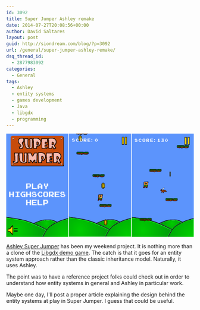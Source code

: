 ```yaml
---
id: 3092
title: Super Jumper Ashley remake
date: 2014-07-27T20:08:56+00:00
author: David Saltares
layout: post
guid: http://siondream.com/blog/?p=3092
url: /general/super-jumper-ashley-remake/
dsq_thread_id:
  - 2877983092
categories:
  - General
tags:
  - Ashley
  - entity systems
  - games development
  - Java
  - libgdx
  - programming
---
```


![super-jumper-ashley](/img/wp/super-jumper-ashley.png)

[Ashley Super Jumper](https://github.com/dsaltares/ashley-superjumper) has been my weekend project. It is nothing more than a clone of the [Libgdx demo game](https://github.com/libgdx/libgdx-demo-superjumper). The catch is that it goes for an entity system approach rather than the classic inheritance model. Naturally, it uses Ashley.

The point was to have a reference project folks could check out in order to understand how entity systems in general and Ashley in particular work.

Maybe one day, I'll post a proper article explaining the design behind the entity systems at play in Super Jumper. I guess that could be useful.
